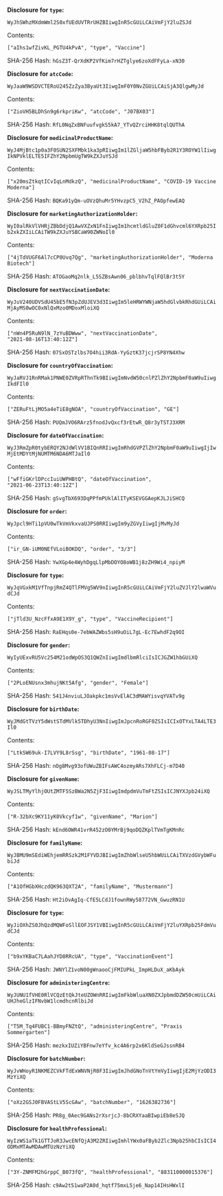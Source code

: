 __Disclosure for `type`:__

```
WyJhSWhzMXdmWml2S0xfUEdUVTRrUHZBIiwgInR5cGUiLCAiVmFjY2luZSJd
```

Contents:

```
["aIhs1wfZivKL_PGTU4kPvA", "type", "Vaccine"]
```

SHA-256 Hash: `hGsZ3T-QrXdKP2VfKim7rHZTglye6zoXdFFyLa-xN30`

__Disclosure for `atcCode`:__

```
WyJaaW9WSDVCTERoU245ZzZya3ByaUt3IiwgImF0Y0NvZGUiLCAiSjA3QlgwMyJd
```

Contents:

```
["ZioVH5BLDhSn9g6rkpriKw", "atcCode", "J07BX03"]
```

SHA-256 Hash: `RfL0NqZxBNFuufvgkS5kA7_YTvQZrciHHK8tqlQUThA`

__Disclosure for `medicinalProductName`:__

```
WyJ4MjBtc1p0a3F0SUN2SXFMbk1ka3pRIiwgIm1lZGljaW5hbFByb2R1Y3ROYW1lIiwg
IkNPVklELTE5IFZhY2NpbmUgTW9kZXJuYSJd
```

Contents:

```
["x20msZtkqtICvIqLnMdkzQ", "medicinalProductName", "COVID-19 Vaccine
Moderna"]
```

SHA-256 Hash: `BQKa91yQm-uOVzQhuMr5YHvzpC5_V2hZ_PAOpfewEAQ`

__Disclosure for `marketingAuthorizationHolder`:__

```
WyI0alRkVlVHRjZBbDdjQ1AwVXZxN1FnIiwgIm1hcmtldGluZ0F1dGhvcml6YXRpb25I
b2xkZXIiLCAiTW9kZXJuYSBCaW90ZWNoIl0
```

Contents:

```
["4jTdVUGF6Al7cCP0Uvq7Qg", "marketingAuthorizationHolder", "Moderna
Biotech"]
```

SHA-256 Hash: `ATOGaoMq2nlk_L5SZBsAwn06_pblbhvTqlFQlBr3t5Y`

__Disclosure for `nextVaccinationDate`:__

```
WyJuV240UDVSdU45bE5fN3pZdUJEV3d3IiwgIm5leHRWYWNjaW5hdGlvbkRhdGUiLCAi
MjAyMS0wOC0xNlQxMzo0MDoxMloiXQ
```

Contents:

```
["nWn4P5RuN9lN_7zYuBDWww", "nextVaccinationDate",
"2021-08-16T13:40:12Z"]
```

SHA-256 Hash: `07SxOSTzlbs7O4hii3RdA-YyGztK37jcjrSP8YN4Xhw`

__Disclosure for `countryOfVaccination`:__

```
WyJaRVJ1RnRMak1PNWE0ZVRpRThnTk9BIiwgImNvdW50cnlPZlZhY2NpbmF0aW9uIiwg
IkdFIl0
```

Contents:

```
["ZERuFtLjMO5a4eTiE8gNOA", "countryOfVaccination", "GE"]
```

SHA-256 Hash: `PUQmJVO6RArz5fnodJvQxcf3rEtwR_Q8r3yTSTJ3XRM`

__Disclosure for `dateOfVaccination`:__

```
WyJ3RmZpR0tybERQY2NJdWlVV1BIQnRRIiwgImRhdGVPZlZhY2NpbmF0aW9uIiwgIjIw
MjEtMDYtMjNUMTM6NDA6MTJaIl0
```

Contents:

```
["wFfiGKrlDPccIuiUWPHBtQ", "dateOfVaccination",
"2021-06-23T13:40:12Z"]
```

SHA-256 Hash: `gSvgTbX693DqPPfmPUklAlITyKSEVGGAepKJLJiSHCQ`

__Disclosure for `order`:__

```
WyJpcl9HTi1pVU0wTkVmVkxvaUJPS0RRIiwgIm9yZGVyIiwgIjMvMyJd
```

Contents:

```
["ir_GN-iUM0NEfVLoiBOKDQ", "order", "3/3"]
```

SHA-256 Hash: `YwXGp4e4WyhDgqLlpMbDOYO8oWB1j8zZH9Wi4_npiyM`

__Disclosure for `type`:__

```
WyJqVGxkM1VfTnpjRmZ4QTlFMVg5WV9nIiwgInR5cGUiLCAiVmFjY2luZVJlY2lwaWVu
dCJd
```

Contents:

```
["jTld3U_NzcFfxA9E1X9Y_g", "type", "VaccineRecipient"]
```

SHA-256 Hash: `RaEHqs0e-7ebWAZWbs5sH9uOiL7gL-Ec7EwhdF2q9OI`

__Disclosure for `gender`:__

```
WyIyUExvRU5Vc254M21odWpOS3Q1QWZnIiwgImdlbmRlciIsICJGZW1hbGUiXQ
```

Contents:

```
["2PLoENUsnx3mhujNKt5Afg", "gender", "Female"]
```

SHA-256 Hash: `541J4nviuLJOakpkc1msVvElAC3dMAWYisvqYVATv9g`

__Disclosure for `birthDate`:__

```
WyJMdGtTVzY5dWstSTdMVlk5TDhyU3NnIiwgImJpcnRoRGF0ZSIsICIxOTYxLTA4LTE3
Il0
```

Contents:

```
["LtkSW69uk-I7LVY9L8rSsg", "birthDate", "1961-08-17"]
```

SHA-256 Hash: `nOg8Mvg93ofUWuZBIFsAWC4ozmyARs7XhFLCj-m7D40`

__Disclosure for `givenName`:__

```
WyJSLTMyYlhjOUtZMTF5SzBWa2N5ZjF3IiwgImdpdmVuTmFtZSIsICJNYXJpb24iXQ
```

Contents:

```
["R-32bXc9KY11yK0Vkcyf1w", "givenName", "Marion"]
```

SHA-256 Hash: `kEnd6OWR41vrR452zO0YMrBj9qoDQZKplTVmTgKMnRc`

__Disclosure for `familyName`:__

```
WyJBMU9mSEdiWEhjemRRSzk2M1FYVDJBIiwgImZhbWlseU5hbWUiLCAiTXVzdGVybWFu
biJd
```

Contents:

```
["A1OfHGbXHczdQK963QXT2A", "familyName", "Mustermann"]
```

SHA-256 Hash: `Ht2iOvAgIq-CfE5LCdJ1fownRWy58772VN_GwuzRN1U`

__Disclosure for `type`:__

```
WyJiOXhZS0JhQzdMQWFoSllEOFJSY1VBIiwgInR5cGUiLCAiVmFjY2luYXRpb25FdmVu
dCJd
```

Contents:

```
["b9xYKBaC7LAahJYD8RRcUA", "type", "VaccinationEvent"]
```

SHA-256 Hash: `JWNYlZ1voN00gWnaooCjFMIUPkL_ImpHLDuX_aKbAyk`

__Disclosure for `administeringCentre`:__

```
WyJUNU1fVHE0RlVCQzEtQkJteUZOWnRRIiwgImFkbWluaXN0ZXJpbmdDZW50cmUiLCAi
UHJheGlzIFNvbW1lcmdhcnRlbiJd
```

Contents:

```
["T5M_Tq4FUBC1-BBmyFNZtQ", "administeringCentre", "Praxis
Sommergarten"]
```

SHA-256 Hash: `mezkxIUZiYBFnw7eYfv_kc4A6rp2x6KldSeGJssnRB4`

__Disclosure for `batchNumber`:__

```
WyJvWHoyR1NKMEZCVkFTdExWNVNjR0F3IiwgImJhdGNoTnVtYmVyIiwgIjE2MjYzODI3
MzYiXQ
```

Contents:

```
["oXz2GSJ0FBVAStLV5ScGAw", "batchNumber", "1626382736"]
```

SHA-256 Hash: `PR8g_0Aec9GANs2rXsrjcJ-8bCRXYaaBIwpiEb8eSJQ`

__Disclosure for `healthProfessional`:__

```
WyIzWS1aTk1GTTJoR3JwcENfQjA3M2ZRIiwgImhlYWx0aFByb2Zlc3Npb25hbCIsICI4
ODMxMTAwMDAwMTUzNzYiXQ
```

Contents:

```
["3Y-ZNMFM2hGrppC_B073fQ", "healthProfessional", "883110000015376"]
```

SHA-256 Hash: `c9Aw2t51waP2A0d_hqtf75mxL5je6_Nap14IHsHWxlI`